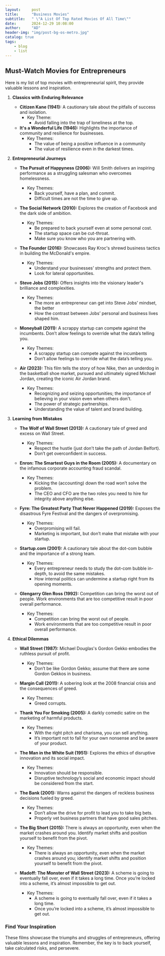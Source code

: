 ```yaml
---
layout:     post
title:      "Business Movies"
subtitle:   " \"A List Of Top Rated Movies Of All Time\""
date:       2024-12-29 10:08:00
author:     "AD"
header-img: "img/post-bg-os-metro.jpg"
catalog: true
tags:
    - blog
    - list
---
```

## Must-Watch Movies for Entrepreneurs

Here is my list of top movies with entrepreneurial spirit, they provide valuable lessons and inspiration.

1. **Classics with Enduring Relevance**
    * **Citizen Kane (1941):** A cautionary tale about the pitfalls of success and isolation.
        * Key Theme:
            * Avoid falling into the trap of loneliness at the top.
    * **It's a Wonderful Life (1946):** Highlights the importance of community and resilience for businesses.
      * Key Themes:
        * The value of being a positive influence in a community
        * The value of resilience even in the darkest times.

2. **Entrepreneurial Journeys**

    * **The Pursuit of Happyness (2006):** Will Smith delivers an inspiring performance as a struggling salesman who overcomes homelessness.
      * Key Themes:
        * Back yourself, have a plan, and commit.
        * Difficult times are not the time to give up.

    * **The Social Network (2010):** Explores the creation of Facebook and the dark side of ambition.
      * Key Themes:
        * Be prepared to back yourself even at some personal cost.
        * The startup space can be cut-throat.
        * Make sure you know who you are partnering with.

    * **The Founder (2016):** Showcases Ray Kroc's shrewd business tactics in building the McDonald's empire.
      * Key Themes:
        * Understand your businesses’ strengths and protect them.
        * Look for lateral opportunities.

    * **Steve Jobs (2015):** Offers insights into the visionary leader's brilliance and complexities.
      * Key Themes:
        * The more an entrepreneur can get into Steve Jobs’ mindset, the better
        * How the contrast between Jobs’ personal and business lives shaped him.

    * **Moneyball (2011):** A scrappy startup can compete against the incumbents. Don’t allow feelings to override what the data’s telling you.
      * Key Themes:
        * A scrappy startup can compete against the incumbents
        * Don’t allow feelings to override what the data’s telling you.

    * **Air (2023):** This film tells the story of how Nike, then an underdog in the basketball shoe market, pursued and ultimately signed Michael Jordan, creating the iconic Air Jordan brand.
      * Key Themes:
        * Recognizing and seizing opportunities; the importance of believing in your vision even when others don't. 
        * The power of strategic partnerships.
        * Understanding the value of talent and brand building.

3. **Learning from Mistakes**

   * **The Wolf of Wall Street (2013):** A cautionary tale of greed and excess on Wall Street.
       * Key Themes:
         * Respect the hustle (just don’t take the path of Jordan Belfort).
         * Don’t get overconfident in success.

   * **Enron: The Smartest Guys in the Room (2005):** A documentary on the infamous corporate accounting fraud scandal.
       * Key Themes:
         * Kicking the (accounting) down the road won’t solve the problem.
         * The CEO and CFO are the two roles you need to hire for integrity above anything else.

   * **Fyre: The Greatest Party That Never Happened (2019):** Exposes the disastrous Fyre Festival and the dangers of overpromising.
       * Key Themes:
         * Overpromising will fail.
         * Marketing is important, but don’t make that mistake with your startup.

   * **Startup.com (2001):** A cautionary tale about the dot-com bubble and the importance of a strong team.
       * Key Themes:
         * Every entrepreneur needs to study the dot-com bubble in-depth, to avoid the same mistakes.
         * How internal politics can undermine a startup right from its opening moments.

   * **Glengarry Glen Ross (1992):** Competition can bring the worst out of people. Work environments that are too competitive result in poor overall performance.
       * Key Themes:
         * Competition can bring the worst out of people.
         * Work environments that are too competitive result in poor overall performance.

4. **Ethical Dilemmas**

   * **Wall Street (1987):** Michael Douglas's Gordon Gekko embodies the ruthless pursuit of profit.
       * Key Themes:
         * Don’t be like Gordon Gekko; assume that there are some Gordon Gekkos in business.

   * **Margin Call (2011):** A sobering look at the 2008 financial crisis and the consequences of greed.
       * Key Themes:
         * Greed corrupts.

   * **Thank You For Smoking (2005):** A darkly comedic satire on the marketing of harmful products.
       * Key Themes:
         * With the right pitch and charisma, you can sell anything.
         * It’s important not to fall for your own nonsense and be aware of your product.

   * **The Man in the White Suit (1951):** Explores the ethics of disruptive innovation and its social impact.
       * Key Themes:
         * Innovation should be responsible.
         * Disruptive technology’s social and economic impact should be considered from the start.

   * **The Bank (2001):** Warns against the dangers of reckless business decisions fueled by greed.
       * Key Themes:
         * Don’t allow the drive for profit to lead you to take big bets.
         * Properly vet business partners that have good sales pitches.

   * **The Big Short (2015):** There is always an opportunity, even when the market crashes around you. Identify market shifts and position yourself to benefit from the pivot.
       * Key Themes:
         * There is always an opportunity, even when the market crashes around you; identify market shifts and position yourself to benefit from the pivot.

   * **Madoff: The Monster of Wall Street (2023):** A scheme is going to eventually fall over, even if it takes a long time. Once you’re locked into a scheme, it’s almost impossible to get out.
       * Key Themes:
         * A scheme is going to eventually fall over, even if it takes a long time.
         * Once you’re locked into a scheme, it’s almost impossible to get out.

### Find Your Inspiration

These films showcase the triumphs and struggles of entrepreneurs, offering valuable lessons and inspiration. Remember, the key is to back yourself, take calculated risks, and persevere.
